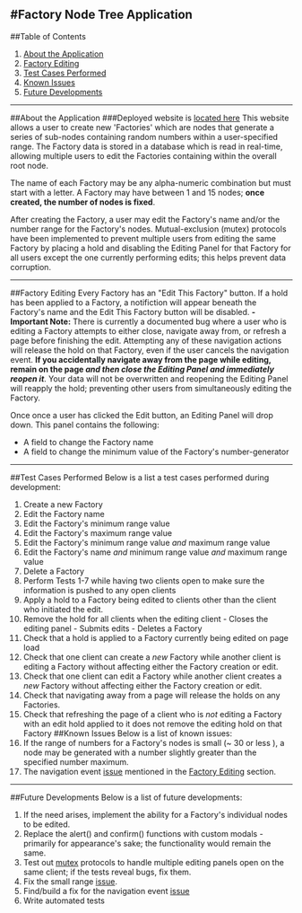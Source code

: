 #Factory Node Tree Application
--------
##Table of Contents
  1. [About the Application](#about-the-application)
  2. [Factory Editing](#factory-editing)
  3. [Test Cases Performed](#test-cases-performed)
  4. [Known Issues](#known-issues)
  5. [Future Developments](#future-developments)
--------
##About the Application
###Deployed website is [located here](https://new-node-tree-app.herokuapp.com/)
This website allows a user to create new 'Factories' which are nodes that generate a series of sub-nodes containing random numbers within a user-specified range. The Factory data is stored in a database which is read in real-time, allowing multiple users to edit the Factories containing within the overall root node.  

The name of each Factory may be any alpha-numeric combination but must start with a letter. A Factory may have between 1 and 15 nodes; **once created, the number of nodes is fixed**. 

After creating the Factory, a user may edit the Factory's name and/or the number range for the Factory's nodes. Mutual-exclusion (mutex) protocols have been implemented to prevent multiple users from editing the same Factory by placing a hold and disabling the Editing Panel for that Factory for all users except the one currently performing edits; this helps prevent data corruption.


------
##Factory Editing
Every Factory has an "Edit This Factory" button. If a hold has been applied to a Factory, a notifiction will appear beneath the Factory's name and the Edit This Factory button will be disabled.
  **-Important Note:** There is currently a documented bug where a user who is editing a Factory attempts to either close, navigate away from, or refresh a page before finishing the edit. Attempting any of these navigation actions will release the hold on that Factory, even if the user cancels the navigation event. **If you accidentally navigate away from the page while editing, remain on the page _and then close the Editing Panel and immediately reopen it_**. Your data will not be overwritten and reopening the Editing Panel will reapply the hold; preventing other users from simultaneously editing the Factory.

Once once a user has clicked the Edit button, an Editing Panel will drop down. This panel contains the following:
  - A field to change the Factory name
  - A field to change the minimum value of the Factory's number-generator
------
##Test Cases Performed
Below is a list a test cases performed during development:
  1. Create a new Factory
  2. Edit the Factory name
  3. Edit the Factory's minimum range value
  4. Edit the Factory's maximum range value
  5. Edit the Factory's minimum range value _and_ maximum range value
  6. Edit the Factory's name _and_ minimum range value _and_ maximum range value
  7. Delete a Factory
  8. Perform Tests 1-7 while having two clients open to make sure the information is pushed to any open clients
  9. Apply a hold to a Factory being edited to clients other than the client who initiated the edit.
  10. Remove the hold for all clients when the editing client
    - Closes the editing panel
    - Submits edits
    - Deletes a Factory
  11. Check that a hold is applied to a Factory currently being edited on page load
  12. Check that one client can create a _new_ Factory while another client is editing a Factory without affecting either the Factory creation or edit.
  13. Check that one client can edit a Factory while another client creates a _new_ Factory without affecting either the Factory creation or edit.
  14. Check that navigating away from a page will release the holds on any Factories.
  16. Check that refreshing the page of a client who is _not_ editing a Factory with an edit hold applied to it does not remove the editing hold on that Factory
##Known Issues
Below is a list of known issues:
  1. If the range of numbers for a Factory's nodes is small (~ 30 or less ), a node may be generated with a number slightly greater than the specified number maximum. 
  2. The navigation event [issue](#user-who-is-editing-a-factory-attempts-to-either-close) mentioned in the [Factory Editing](#factory-editing) section.

------
##Future Developments
Below is a list of future developments:
  1. If the need arises, implement the ability for a Factory's individual nodes to be edited.
  2. Replace the alert() and confirm() functions with custom modals - primarily for appearance's sake; the functionality would remain the same.
  3. Test out [mutex](#mutual-exclusion) protocols to handle multiple editing panels open on the same client; if the tests reveal bugs, fix them.
  4. Fix the small range [issue](#~-30-or-less).
  5. Find/build a fix for the navigation event [issue](#user-who-is-editing-a-factory-attempts-to-either-close)
  6. Write automated tests